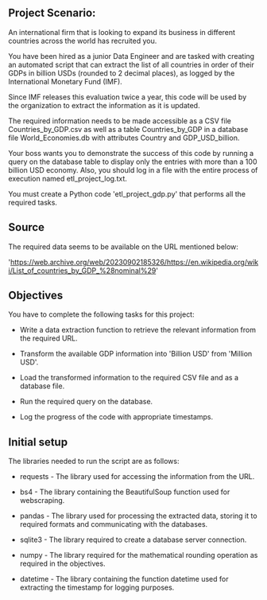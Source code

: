 ## Project Scenario:
An international firm that is looking to expand its business in different countries across the world has recruited you. 

You have been hired as a junior Data Engineer and are tasked with creating an automated script that can extract the list of all countries in order of their GDPs in billion USDs (rounded to 2 decimal places), as logged by the International Monetary Fund (IMF). 

Since IMF releases this evaluation twice a year, this code will be used by the organization to extract the information as it is updated.

The required information needs to be made accessible as a CSV file Countries_by_GDP.csv as well as a table Countries_by_GDP in a database file World_Economies.db with attributes Country and GDP_USD_billion.

Your boss wants you to demonstrate the success of this code by running a query on the database table to display only the entries with more than a 100 billion USD economy. Also, you should log in a file with the entire process of execution named etl_project_log.txt.

You must create a Python code 'etl_project_gdp.py' that performs all the required tasks.
 
## Source 
The required data seems to be available on the URL mentioned below:

'https://web.archive.org/web/20230902185326/https://en.wikipedia.org/wiki/List_of_countries_by_GDP_%28nominal%29'

## Objectives
You have to complete the following tasks for this project:
- Write a data extraction function to retrieve the relevant information from the required URL.

- Transform the available GDP information into 'Billion USD' from 'Million USD'.

- Load the transformed information to the required CSV file and as a database file.

- Run the required query on the database.

- Log the progress of the code with appropriate timestamps.
  

## Initial setup
The libraries needed to run the script are as follows:

- requests - The library used for accessing the information from the URL.

- bs4 - The library containing the BeautifulSoup function used for webscraping.

- pandas - The library used for processing the extracted data, storing it to required formats and communicating with the databases.

- sqlite3 - The library required to create a database server connection.

- numpy - The library required for the mathematical rounding operation as required in the objectives.

- datetime - The library containing the function datetime used for extracting the timestamp for logging purposes.
